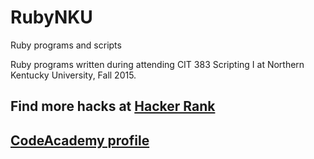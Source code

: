 # RubyNKU
Ruby programs and scripts

Ruby programs written during attending CIT 383 Scripting I at Northern Kentucky University, Fall 2015.


## Find more hacks at [Hacker Rank](https://www.hackerrank.com/ahtee)  
## [CodeAcademy profile](http://www.codeacademy.com/ottebdrum)
